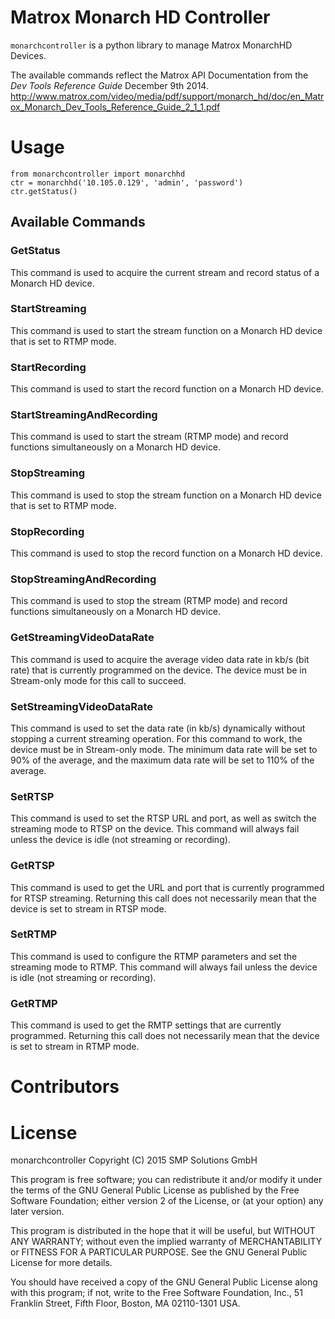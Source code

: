 # Matrox Monarch HD Controller

`monarchcontroller` is a python library to manage Matrox MonarchHD Devices.

The available commands reflect the Matrox API Documentation from the _Dev Tools Reference Guide_ December 9th 2014.
http://www.matrox.com/video/media/pdf/support/monarch_hd/doc/en_Matrox_Monarch_Dev_Tools_Reference_Guide_2_1_1.pdf
 
# Usage

```
from monarchcontroller import monarchhd
ctr = monarchhd('10.105.0.129', 'admin', 'password')
ctr.getStatus()
```

## Available Commands

### GetStatus
This command is used to acquire the current stream and record status of a Monarch HD device.

### StartStreaming
This command is used to start the stream function on a Monarch HD device that is set to RTMP mode.

### StartRecording
This command is used to start the record function on a Monarch HD device.

### StartStreamingAndRecording
This command is used to start the stream (RTMP mode) and record functions simultaneously on a Monarch HD device.

### StopStreaming
This command is used to stop the stream function on a Monarch HD device that is set to RTMP mode.

### StopRecording
This command is used to stop the record function on a Monarch HD device.

### StopStreamingAndRecording
This command is used to stop the stream (RTMP mode) and record functions simultaneously on a Monarch HD device.

### GetStreamingVideoDataRate
This command is used to acquire the average video data rate in kb/s (bit rate) that is currently 
programmed on the device. The device must be in Stream-only mode for this call to succeed.

### SetStreamingVideoDataRate
This command is used to set the data rate (in kb/s) dynamically without stopping a current streaming operation. 
For this command to work, the device must be in Stream-only mode. The minimum data rate will be set to 90% of 
the average, and the maximum data rate will be set to 110% of the average.

### SetRTSP
This command is used to set the RTSP URL and port, as well as switch the streaming mode to RTSP on the device. 
This command will always fail unless the device is idle (not streaming or recording).

### GetRTSP
This command is used to get the URL and port that is currently programmed for RTSP streaming. 
Returning this call does not necessarily mean that the device is set to stream in RTSP mode.

### SetRTMP
This command is used to configure the RTMP parameters and set the streaming mode to RTMP. 
This command will always fail unless the device is idle (not streaming or recording).

### GetRTMP
This command is used to get the RMTP settings that are currently programmed. 
Returning this call does not necessarily mean that the device is set to stream in RTMP mode.


# Contributors


# License

monarchcontroller
Copyright (C) 2015  SMP Solutions GmbH

This program is free software; you can redistribute it and/or modify
it under the terms of the GNU General Public License as published by
the Free Software Foundation; either version 2 of the License, or
(at your option) any later version.

This program is distributed in the hope that it will be useful,
but WITHOUT ANY WARRANTY; without even the implied warranty of
MERCHANTABILITY or FITNESS FOR A PARTICULAR PURPOSE.  See the
GNU General Public License for more details.

You should have received a copy of the GNU General Public License along
with this program; if not, write to the Free Software Foundation, Inc.,
51 Franklin Street, Fifth Floor, Boston, MA 02110-1301 USA.